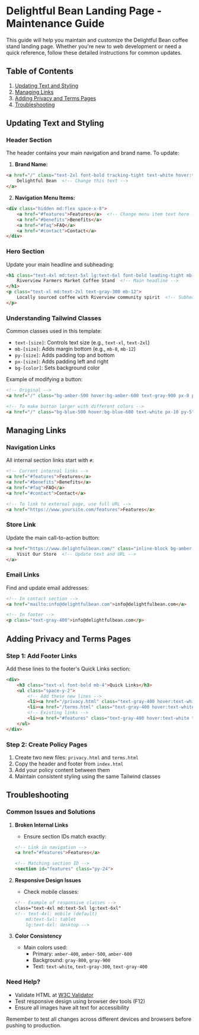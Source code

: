 # Delightful Bean Landing Page - Maintenance Guide

This guide will help you maintain and customize the Delightful Bean coffee stand landing page. Whether you're new to web development or need a quick reference, follow these detailed instructions for common updates.

## Table of Contents
1. [Updating Text and Styling](#updating-text-and-styling)
2. [Managing Links](#managing-links)
3. [Adding Privacy and Terms Pages](#adding-privacy-and-terms-pages)
4. [Troubleshooting](#troubleshooting)

## Updating Text and Styling

### Header Section
The header contains your main navigation and brand name. To update:

1. **Brand Name:**
```html
<a href="/" class="text-2xl font-bold tracking-tight text-white hover:text-amber-400">
    Delightful Bean  <!-- Change this text -->
</a>
```

2. **Navigation Menu Items:**
```html
<div class="hidden md:flex space-x-8">
    <a href="#features">Features</a>  <!-- Change menu item text here -->
    <a href="#benefits">Benefits</a>
    <a href="#faq">FAQ</a>
    <a href="#contact">Contact</a>
</div>
```

### Hero Section
Update your main headline and subheading:
```html
<h1 class="text-4xl md:text-5xl lg:text-6xl font-bold leading-tight mb-8">
    Riverview Farmers Market Coffee Stand  <!-- Main headline -->
</h1>
<p class="text-xl md:text-2xl text-gray-300 mb-12">
    Locally sourced coffee with Riverview community spirit  <!-- Subheading -->
</p>
```

### Understanding Tailwind Classes
Common classes used in this template:
- `text-[size]`: Controls text size (e.g., `text-xl`, `text-2xl`)
- `mb-[size]`: Adds margin bottom (e.g., `mb-8`, `mb-12`)
- `py-[size]`: Adds padding top and bottom
- `px-[size]`: Adds padding left and right
- `bg-[color]`: Sets background color

Example of modifying a button:
```html
<!-- Original -->
<a href="/" class="bg-amber-500 hover:bg-amber-600 text-gray-900 px-8 py-4">

<!-- To make button larger with different colors -->
<a href="/" class="bg-blue-500 hover:bg-blue-600 text-white px-10 py-5">
```

## Managing Links

### Navigation Links
All internal section links start with `#`:
```html
<!-- Current internal links -->
<a href="#features">Features</a>
<a href="#benefits">Benefits</a>
<a href="#faq">FAQ</a>
<a href="#contact">Contact</a>

<!-- To link to external page, use full URL -->
<a href="https://www.yoursite.com/features">Features</a>
```

### Store Link
Update the main call-to-action button:
```html
<a href="https://www.delightfulbean.com/" class="inline-block bg-amber-500">
    Visit Our Store  <!-- Update text and URL -->
</a>
```

### Email Links
Find and update email addresses:
```html
<!-- In contact section -->
<a href="mailto:info@delightfulbean.com">info@delightfulbean.com</a>

<!-- In footer -->
<p class="text-gray-400">info@delightfulbean.com</p>
```

## Adding Privacy and Terms Pages

### Step 1: Add Footer Links
Add these lines to the footer's Quick Links section:
```html
<div>
    <h3 class="text-xl font-bold mb-4">Quick Links</h3>
    <ul class="space-y-2">
        <!-- Add these new lines -->
        <li><a href="/privacy.html" class="text-gray-400 hover:text-white transition duration-300">Privacy Policy</a></li>
        <li><a href="/terms.html" class="text-gray-400 hover:text-white transition duration-300">Terms of Service</a></li>
        <!-- Existing links -->
        <li><a href="#features" class="text-gray-400 hover:text-white transition duration-300">Features</a></li>
    </ul>
</div>
```

### Step 2: Create Policy Pages
1. Create two new files: `privacy.html` and `terms.html`
2. Copy the header and footer from `index.html`
3. Add your policy content between them
4. Maintain consistent styling using the same Tailwind classes

## Troubleshooting

### Common Issues and Solutions

1. **Broken Internal Links**
   - Ensure section IDs match exactly:
   ```html
   <!-- Link in navigation -->
   <a href="#features">Features</a>
   
   <!-- Matching section ID -->
   <section id="features" class="py-24">
   ```

2. **Responsive Design Issues**
   - Check mobile classes:
   ```html
   <!-- Example of responsive classes -->
   class="text-4xl md:text-5xl lg:text-6xl"
   <!-- text-4xl: mobile (default)
       md:text-5xl: tablet
       lg:text-6xl: desktop -->
   ```

3. **Color Consistency**
   - Main colors used:
     - Primary: `amber-400`, `amber-500`, `amber-600`
     - Background: `gray-800`, `gray-900`
     - Text: `text-white`, `text-gray-300`, `text-gray-400`

### Need Help?
- Validate HTML at [W3C Validator](https://validator.w3.org/)
- Test responsive design using browser dev tools (F12)
- Ensure all images have alt text for accessibility

Remember to test all changes across different devices and browsers before pushing to production.